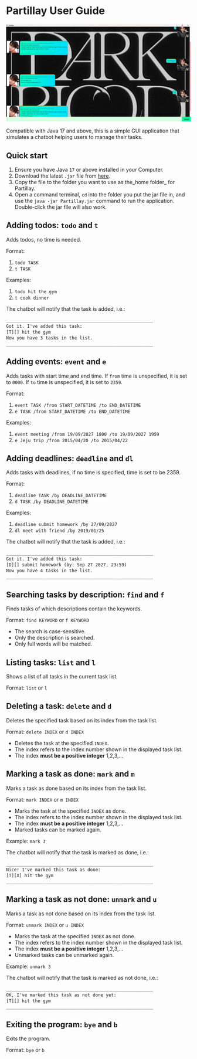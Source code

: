 # Partillay User Guide

![Ui.png](Ui.png)

Compatible with Java 17 and above, this is a simple GUI application that simulates a chatbot helping users to manage their tasks.

## Quick start
1. Ensure you have Java `17` or above installed in your Computer.
2. Download the latest `.jar` file from [here](https://github.com/Partillay/ip/releases/tag/A-Jar2).
3. Copy the file to the folder you want to use as the_home folder_ for Partillay.
4. Open a command terminal, `cd` into the folder you put the jar file in, and use the `java -jar Partillay.jar` command to run the application. Double-click the jar file will also work.

## Adding todos: `todo` and `t`
Adds todos, no time is needed.

Format:
1. `todo TASK`
2. `t TASK`

Examples:
1. `todo hit the gym`
2. `t cook dinner`

The chatbot will notify that the task is added, i.e.:
```
________________________________________________________
Got it. I've added this task:
[T][] hit the gym
Now you have 3 tasks in the list.
________________________________________________________
```
## Adding events: `event` and `e`
Adds tasks with start time and end time.
If `from` time is unspecified, it is set to `0000`. If `to` time is unspecified, it is set to `2359`.

Format:
1. `event TASK /from START_DATETIME /to END_DATETIME`
2. `e TASK /from START_DATETIME /to END_DATETIME`

Examples:
1. `event meeting /from 19/09/2027 1800 /to 19/09/2027 1959`
2. `e Jeju trip /from 2015/04/20 /to 2015/04/22`

## Adding deadlines: `deadline` and `dl`
Adds tasks with deadlines, if no time is specified, time is set to be 2359.

Format:
1. `deadline TASK /by DEADLINE_DATETIME`
2. `d TASK /by DEADLINE_DATETIME`

Examples:
1. `deadline submit homework /by 27/09/2027`
2. `dl meet with friend /by 2019/01/25`

The chatbot will notify that the task is added, i.e.:
```
________________________________________________________
Got it. I've added this task:
[D][] submit homework (by: Sep 27 2027, 23:59)
Now you have 4 tasks in the list.
________________________________________________________
```

## Searching tasks by description: `find` and `f`

Finds tasks of which descriptions contain the keywords.

Format: `find KEYWORD` or `f KEYWORD`
- The search is case-sensitive.
- Only the description is searched.
- Only full words will be matched.

## Listing tasks: `list` and `l`

Shows a list of all tasks in the current task list.

Format: `list` or `l`

## Deleting a task: `delete` and `d`

Deletes the specified task based on its index from the task list.

Format: `delete INDEX` or `d INDEX`
- Deletes the task at the specified `INDEX`.
- The index refers to the index number shown in the displayed task list.
- The index **must be a positive integer** 1,2,3,...

## Marking a task as done: `mark` and `m`

Marks a task as done based on its index from the task list.

Format: `mark INDEX` or `m INDEX`
- Marks the task at the specified `INDEX` as done.
- The index refers to the index number shown in the displayed task list.
- The index **must be a positive integer** 1,2,3,...
- Marked tasks can be marked again.

Example: `mark 3`

The chatbot will notify that the task is marked as done, i.e.:

```
________________________________________________________
Nice! I've marked this task as done:
[T][X] hit the gym
________________________________________________________
```

## Marking a task as not done: `unmark` and `u`

Marks a task as not done based on its index from the task list.

Format: `unmark INDEX` or `u INDEX`
- Marks the task at the specified `INDEX` as not done.
- The index refers to the index number shown in the displayed task list.
- The index **must be a positive integer** 1,2,3,...
- Unmarked tasks can be unmarked again.

Example: `unmark 3`

The chatbot will notify that the task is marked as not done, i.e.:

```
________________________________________________________
OK, I've marked this task as not done yet:
[T][] hit the gym
________________________________________________________
```

## Exiting the program: `bye` and `b`

Exits the program.

Format: `bye` or `b`